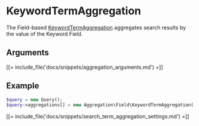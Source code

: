 # KeywordTermAggregation

The Field-based [KeywordTermAggregation](https://github.com/ibexa/core/blob/main/src/contracts/Repository/Values/Content/Query/Aggregation/Field/KeywordTermAggregation.php) aggregates search results by the value of the Keyword Field.

## Arguments

[[= include_file('docs/snippets/aggregation_arguments.md') =]]

## Example

``` php
$query = new Query();
$query->aggregations[] = new Aggregation\Field\KeywordTermAggregation('keyword', 'article', 'tags');
```

[[= include_file('docs/snippets/search_term_aggregation_settings.md') =]]
